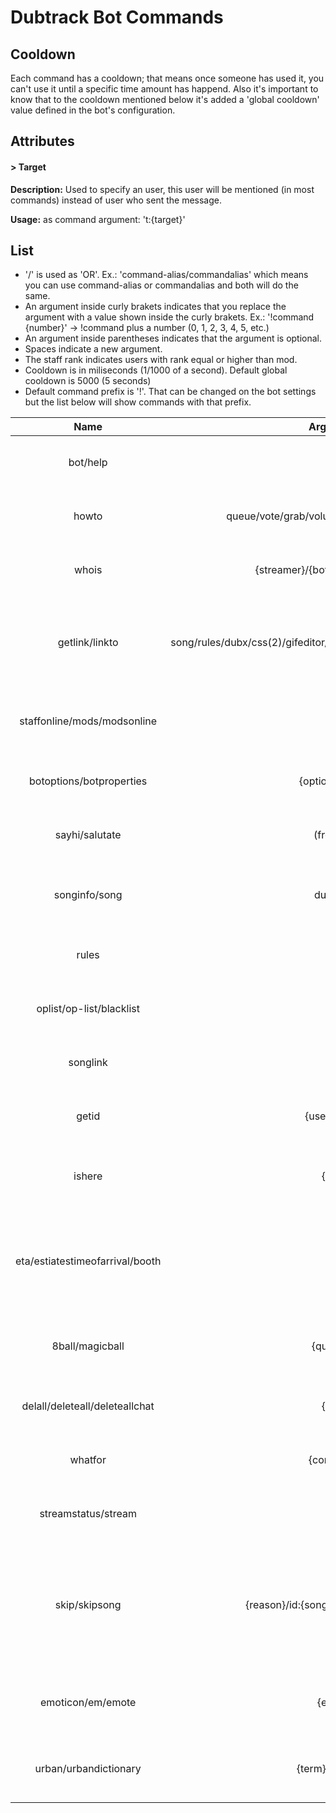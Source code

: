 # Dubtrack Bot Commands #

## Cooldown ##
Each command has a cooldown; that means once someone has used it, you can't use it until a specific time amount has happend. Also it's important to know that to the cooldown mentioned below it's added a 'global cooldown' value defined in the bot's configuration.

## Attributes ##
#### > Target ####
**Description:** Used to specify an user, this user will be mentioned (in most commands) instead of user who sent the message.

**Usage:** as command argument: 't:{target}'

## List ##
- '/' is used as 'OR'. Ex.: 'command-alias/commandalias' which means you can use command-alias or commandalias and both will do the same.
- An argument inside curly brakets indicates that you replace the argument with a value shown inside the curly brakets. Ex.: '!command {number}' -> !command plus a number (0, 1, 2, 3, 4, 5, etc.)
- An argument inside parentheses indicates that the argument is optional.
- Spaces indicate a new argument.
- The staff rank indicates users with rank equal or higher than mod.
- Cooldown is in miliseconds (1/1000 of a second). Default global cooldown is 5000 (5 seconds)
- Default command prefix is '!'. That can be changed on the bot settings but the list below will show commands with that prefix.

|               Name              |                                Arguments                               |                                              Description                                             |     Rank    | Cooldown |
|:-------------------------------:|:----------------------------------------------------------------------:|:----------------------------------------------------------------------------------------------------:|:-----------:|:--------:|
|             bot/help            |                                   N/A                                  | Display description about the bot.                                                                   |     All     |     0    |
|              howto              |               queue/vote/grab/volume/ ping/sendimage/css               | Display useful guides for new users.                                                                 |     All     |     0    |
|              whois              |                     {streamer}/{botname}/{username}                    | Displays information about a user.                                                                   |     All     |     0    |
|          getlink/linkto         |  song/rules/dubx/css(2)/gifeditor/plugdjexporter/dubtrackimporter/dte  | Show link to a predefined option (rules, dubx, css, etc...)                                          |     All     |     0    |
|   staffonline/mods/modsonline   |                                   N/A                                  | Displays what staff users are online in the room.                                                    |     All     |     0    |
|     botoptions/botproperties    |                            {option} {value}                            | Define settings for the bot to use.                                                                  |    Staff    |    N/A   |
|          sayhi/salutate         |                                (fromme)                                | Make the bot say salutate to someone.                                                                |     All     |   20000  |
|          songinfo/song          |                                dubs/link                               | Get information about the current song.                                                              |     All     |   30000  |
|              rules              |                                   N/A                                  | Abreviation command for '!getlink rules'                                                             |     All     |     0    |
|     oplist/op-list/blacklist    |                                   N/A                                  | Abreviation command for '!getlink oplist'                                                            |     All     |     0    |
|             songlink            |                                   N/A                                  | Abreviation command for '!song link'                                                                 |     All     |   30000  |
|              getid              |                              {user}/*song                              | Display any user's id or the current song's id.                                                      |    Staff    |    N/A   |
|              ishere             |                                 {user}                                 | Display if a user is currently on the room.                                                          |     All     |   5000   |
| eta/estiatestimeofarrival/booth |                                   N/A                                  | Display aproximate time for selected user to reach DJ status in the room.                            |     All     |   10000  |
|         8ball/magicball         |                               {question}                               | Ask the bot a yes or no question and it'll answer.                                                   |     All     |   10000  |
|  delall/deleteall/deleteallchat |                                 {user}                                 | Deletes all chats from a specific user.                                                              |    Staff    |    N/A   |
|             whatfor             |                                {command}                               | Displays the function of a bot command.                                                              |     All     |     0    |
|       streamstatus/stream       |                                   N/A                                  | Check if streamer is currently streaming.                                                            |     All     |     0    |
|          skip/skipsong          |                 {reason}/id:{songid} {reason}/{songid}                 | Smart skip the current song or a song by id. Optional make the bot display why the song was skipped. |    Staff    |    N/A   |
|        emoticon/em/emote        |                                 {emote}                                | Display the image of a specific Twitch Emoticon.                                                     | Resident-DJ |     0    |
|      urban/urbandictionary      |                              {term} (i:{index})                             | Display a search for a term in Urban Dictionary.                                                     | Resident-DJ |   10000  |